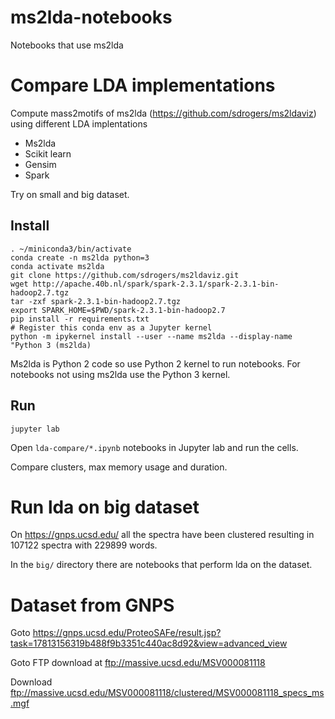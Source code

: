 # ms2lda-notebooks

Notebooks that use ms2lda

# Compare LDA implementations

Compute mass2motifs of ms2lda (https://github.com/sdrogers/ms2ldaviz) using different LDA implentations 

* Ms2lda
* Scikit learn
* Gensim
* Spark

Try on small and big dataset.

## Install

```
. ~/miniconda3/bin/activate
conda create -n ms2lda python=3
conda activate ms2lda
git clone https://github.com/sdrogers/ms2ldaviz.git
wget http://apache.40b.nl/spark/spark-2.3.1/spark-2.3.1-bin-hadoop2.7.tgz
tar -zxf spark-2.3.1-bin-hadoop2.7.tgz
export SPARK_HOME=$PWD/spark-2.3.1-bin-hadoop2.7
pip install -r requirements.txt
# Register this conda env as a Jupyter kernel
python -m ipykernel install --user --name ms2lda --display-name "Python 3 (ms2lda)
```

Ms2lda is Python 2 code so use Python 2 kernel to run notebooks.
For notebooks not using ms2lda use the Python 3 kernel.

## Run

```
jupyter lab
```

Open `lda-compare/*.ipynb` notebooks in Jupyter lab and run the cells.

Compare clusters, max memory usage and duration.

# Run lda on big dataset

On https://gnps.ucsd.edu/ all the spectra have been clustered resulting in 107122 spectra with 229899 words.

In the `big/` directory there are notebooks that perform lda on the dataset.

# Dataset from GNPS

Goto https://gnps.ucsd.edu/ProteoSAFe/result.jsp?task=17813156319b488f9b3351c440ac8d92&view=advanced_view

Goto FTP download at ftp://massive.ucsd.edu/MSV000081118

Download ftp://massive.ucsd.edu/MSV000081118/clustered/MSV000081118_specs_ms.mgf


